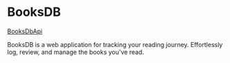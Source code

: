 # BooksDB

[BooksDbApi](https://github.com/ali-jetham/booksdbapi)

BooksDB is a web application for tracking your reading journey. Effortlessly log, review, and manage the books you've read.

